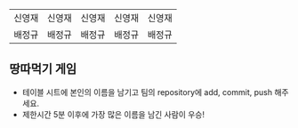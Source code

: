 <table>
      <tbody>
        <tr>
          <td>신영재</td>
          <td>신영재</td>
          <td>신영재</td>
          <td>신영재</td>
          <td>신영재</td>
        </tr>
        <tr>
          <td>배정규</td>
          <td>배정규</td>
          <td>배정규</td>
          <td>배정규</td>
          <td>배정규</td>
        </tr>
      </tbody>
</table>

## 땅따먹기 게임

- 테이블 시트에 본인의 이름을 남기고 팀의 repository에 add, commit, push 해주세요.
- 제한시간 5분 이후에 가장 많은 이름을 남긴 사람이 우승!
